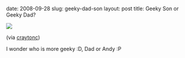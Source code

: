 date: 2008-09-28
slug: geeky-dad-son
layout: post
title: Geeky Son or Geeky Dad?


<img src="/tumblr_files/uFlnyxJUFeep96wk0awVRJuGo1_400.jpg"/><br/><p>(via <a href="http://craytonc.tumblr.com/" target="_blank">craytonc</a>)</p>



I wonder who is more geeky :D, Dad or Andy :P
